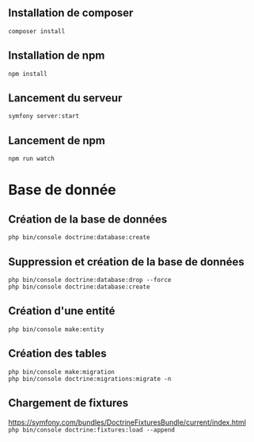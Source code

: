 ## Installation de composer
`composer install`

## Installation de npm 
`npm install`

## Lancement du serveur
`symfony server:start`

## Lancement de npm
`npm run watch`

# Base de donnée

## Création de la base de données
`php bin/console doctrine:database:create`

## Suppression et création de la base de données
`php bin/console doctrine:database:drop --force` \
`php bin/console doctrine:database:create`

## Création d'une entité
`php bin/console make:entity`

## Création des tables
`php bin/console make:migration`\
`php bin/console doctrine:migrations:migrate -n`

## Chargement de fixtures
https://symfony.com/bundles/DoctrineFixturesBundle/current/index.html
`php bin/console doctrine:fixtures:load --append`